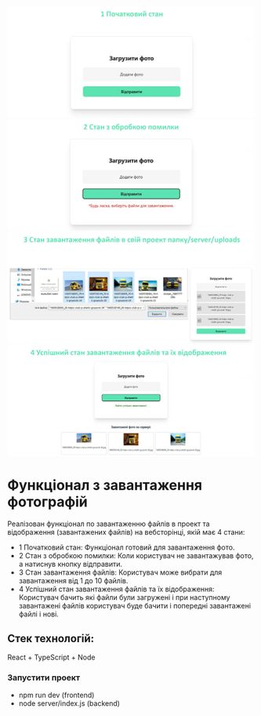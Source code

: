 ![картинка](src/assets/image/photo-1.jpg)
![картинка](src/assets/image/photo-2.jpg)
![картинка](src/assets/image/photo-3.jpg)
![картинка](src/assets/image/photo-4.jpg)

# Функціонал з завантаження фотографій

Реалізован функціонал по завантаженню файлів в проект та відображення (завантажених файлів) на вебсторінці, якій має 4 стани:

- 1 Початковий стан: Функціонал готовий для завантаження фото.
- 2 Стан з обробкою помилки: Коли користувач не завантажував фото, а натиснув кнопку відправити.
- 3 Стан завантаження файлів: Користувач може вибрати для завантаження від 1 до 10 файлів.
- 4 Успішний стан завантаження файлів та їх відображення: Користувач бачить які файли були загружені і при наступному завантажені файлів користувач буде бачити і попередні завантажені файлі і нові.

## Стек технологій:

React + TypeScript + Node

### Запустити проект
- npm run dev (frontend)
- node server/index.js (backend)
